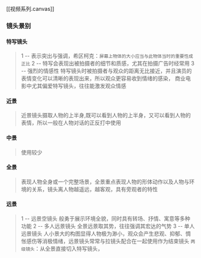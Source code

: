 [[视频系列.canvas]]
### 镜头景别
#### 特写镜头
>1 -- 表示突出与强调，希区柯克：`屏幕上物体的大小应当与此物体当时的重要性成正比`
>2 -- 特写会表现出被拍摄者的细节和质感，尤其在拍摄广告时经常用
>3 -- 强烈的情感性
>	特写镜头时被拍摄者与观众的距离无比接近，并且演员的表情变化可以清晰的表现出来，所以观众更容易收到情绪的感染，
>	商业电影中尤其偏爱特写镜头，往往能激发观众情感
#### 近景
>近景镜头摄取人物的上半身,既可以看到人物的上半身，又可以看到人物的表情，所以一般在人物对话的正反打中使用
#### 中景
>使用较少
#### 全景
>表现人物全身或一个完整场景，全景重点表现人物的形体动作以及人物与环境的关系，镜头离人物越遥远，越客观，具有旁观者的特性
#### 远景
>1 -- 远景空镜头
>	般勇于展示环境全貌，同时具有转场、抒情、寓意等多种功能
>2 -- 多人远景镜头
>	全景远景取其势，往往强调其宏达的气势
>3 -- 单人远景镜头
>	人小景大的构图显得人物极为渺小，观众会产生悲观、抑郁、惆怅感伤等消极情绪，远景镜头常常与拉镜头配合在一起使用作为结束镜头
>`两级镜头`：从全景直接切入特写镜头，

